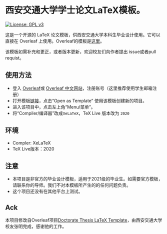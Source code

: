 # 西安交通大学学士论文LaTeX模板。

[![License: GPL v3](https://img.shields.io/badge/License-GPLv3-blue.svg)](https://www.gnu.org/licenses/gpl-3.0)

这是一个开源的 LaTeX 论文模板，供西安交通大学本科生毕业设计使用。它可以直接在 Overleaf 上使用。Overleaf的模板是[这里](https://www.overleaf.com/latex/templates/xian-jiaotong-university-bachelor-thesis-latex-template/rdpykcmzdrjp)。

该模板如需补充和更正，或者版本更新，欢迎校友们向作者提出 issue或者pull requist。

## 使用方法

- 登入 [Overleaf](https://www.overleaf.com/login)或 [Overleaf 中文网站](https://cn.overleaf.com/login)，注册账号（这里推荐使用学生邮箱注册）
- 打开模板[链接](https://www.overleaf.com/latex/templates/xian-jiaotong-university-bachelor-thesis-latex-template/rdpykcmzdrjp)，点击“Open as Template” 使用该模板创建新的项目。
- 进入该项目中，点击左上角“Menu/菜单”。
- 将“Compiler/编译器”改成`XeLaTeX`，TeX Live 版本改为 `2020`

## 环境

* Compler: XeLaTeX
* TeX Live版本：2020

## 注意

* 本项目是非官方的毕业设计模板，适用于2021级的毕业生。如需要官方模板，请联系你的导师。我们不对本模板所产生的的任何问题负责。
* 这个项目还没有在其他平台上测试。

## Ack

本项目修改自Overleaf项目[Doctorate Thesis LaTeX Template](https://www.overleaf.com/latex/templates/latex-template-for-doctoral-thesis-of-xjtu/bmrqcdhbdrcw)，由西安交通大学校友张明完成，感谢他的工作。

